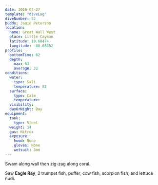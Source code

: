 ```yaml
---
date: 2016-04-27
template: "diveLog"
diveNumber: 52
buddy: Jamie Peterson
location:
  name: Great Wall West
  place: Little Cayman
  latitude: 19.68474
  longitude: -80.08452
profile:
  bottomTime: 62
  depth:
    max: 63
    average: 32
conditions:
  water:
    type: Salt
    temperature: 82
  surface:
    type: Calm
    temperature:
  visibility:
  dayOrNight: Day
equipment:
  tank:
    type: Steel
  weight: 14
  gas: Nitrox
  exposure:
    hood: None
    gloves: None
    wetsuit: 3mm
---
```

Swam along wall then zig-zag along coral.

Saw __Eagle Ray__, 2 trumpet fish, puffer, cow fish, scorpion fish, and lettuce nudi.
